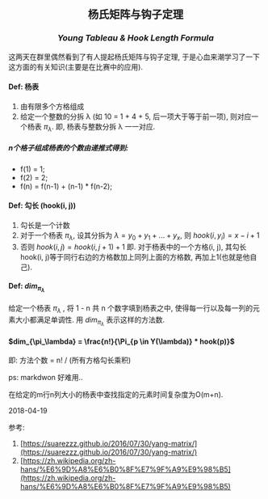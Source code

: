 <center>

## 杨氏矩阵与钩子定理
### *Young Tableau & Hook Length Formula*

</center>

这两天在群里偶然看到了有人提起杨氏矩阵与钩子定理, 于是心血来潮学习了一下这方面的有关知识(主要是在比赛中的应用).  

#### Def: 杨表
1. 由有限多个方格组成  
2. 给定一个整数的分拆 &lambda; (如 10 = 1 + 4 + 5, 后一项大于等于前一项), 则对应一个杨表 $\pi_\lambda$. 即, 杨表与整数分拆 &lambda; 一一对应.  

##### n个格子组成杨表的个数由递推式得到:
* f(1) = 1;
* f(2) = 2;
* f(n) = f(n-1) + (n-1) * f(n-2);

#### Def: 勾长 (hook(i, j))
1. 勾长是一个计数  
2. 对于一个杨表 $\pi_\lambda$, 设其分拆为 $\lambda = y_0 + y_1 + ... + y_x$, 则 $hook(i, y_i) = x - i + 1$  
3. 否则 $hook(i, j) = hook(i, j+1) + 1$
即. 对于杨表中的一个方格(i, j), 其勾长 hook(i, j)等于同行右边的方格数加上同列上面的方格数, 再加上1(也就是他自己).  

#### Def: $dim_{\pi_\lambda}$
给定一个杨表 $\pi_\lambda$ , 将 1 - n 共 n 个数字填到杨表之中, 使得每一行以及每一列的元素大小都满足单调性. 用 $dim_{\pi_\lambda}$ 表示这样的方法数.  

#### $dim_{\pi_\lambda} = \frac{n!}{\Pi_{p \in Y(\lambda)} * hook(p)}$
即: 方法个数 = n! / (所有方格勾长乘积)  

ps: markdwon 好难用..

在给定的m行n列大小的杨表中查找指定的元素时间复杂度为O(m+n).

2018-04-19

参考:  
1. [https://suarezzz.github.io/2016/07/30/yang-matrix/](https://suarezzz.github.io/2016/07/30/yang-matrix/)  
2. [https://zh.wikipedia.org/zh-hans/%E6%9D%A8%E6%B0%8F%E7%9F%A9%E9%98%B5](https://zh.wikipedia.org/zh-hans/%E6%9D%A8%E6%B0%8F%E7%9F%A9%E9%98%B5)
